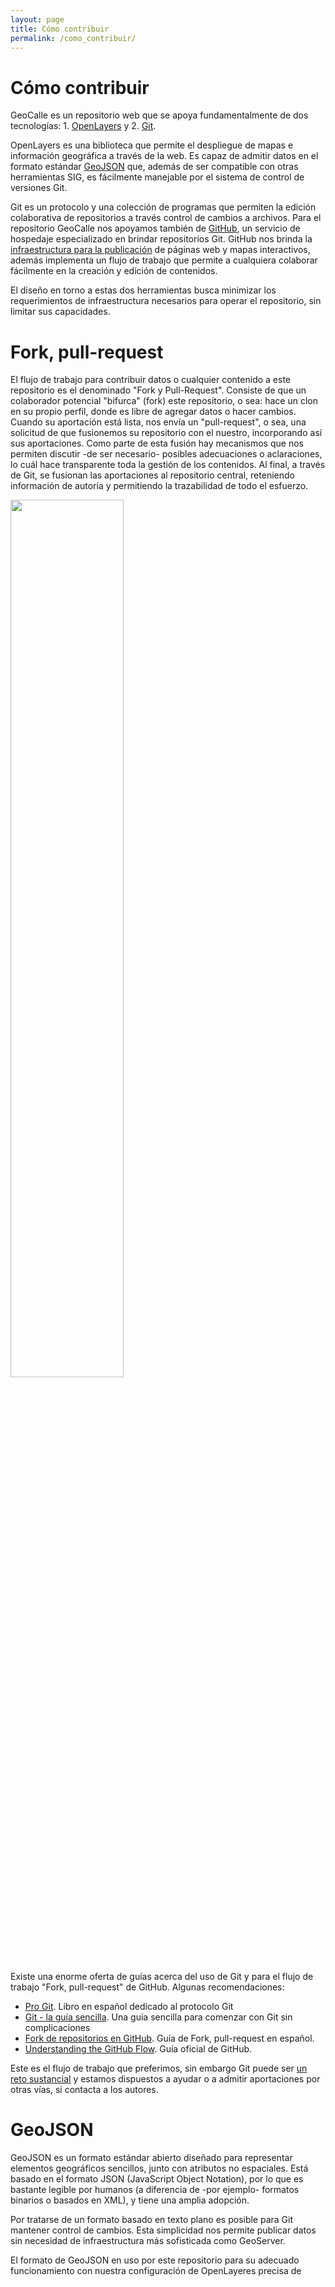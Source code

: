 ```yaml
---
layout: page
title: Cómo contribuir
permalink: /como_contribuir/
---
```



# Cómo contribuir

GeoCalle es un repositorio web que se apoya fundamentalmente de dos
tecnologías: 1. [OpenLayers](https://openlayers.org) y 2. [Git](https://git-scm.com).

OpenLayers es una biblioteca que permite el despliegue de mapas e
información geográfica a través de la web. Es capaz de admitir datos
en el formato estándar [GeoJSON](http://geojson.org/) que, además de ser compatible con otras
herramientas SIG, es fácilmente manejable por el sistema de control de
versiones Git.

Git es un protocolo y una colección de programas que permiten la
edición colaborativa de repositorios a través control de cambios a
archivos. Para el repositorio GeoCalle nos apoyamos también de [GitHub](https://github.com),
un servicio de hospedaje especializado en brindar repositorios Git.
GitHub nos brinda la [infraestructura para la publicación](https://pages.github.com/) de páginas
web y mapas interactivos, además implementa un flujo de trabajo que
permite a cualquiera colaborar fácilmente en la creación y edición de
contenidos.

El diseño en torno a estas dos herramientas busca minimizar los
requerimientos de infraestructura necesarios para operar el
repositorio, sin limitar sus capacidades.


# Fork, pull-request

El flujo de trabajo para contribuir datos o cualquier contenido a este
repositorio es el denominado "Fork y Pull-Request". Consiste de que un
colaborador potencial "bifurca" (fork) este repositorio, o sea: hace
un clon en su propio perfil, donde es libre de agregar datos o hacer
cambios. Cuando su aportación está lista, nos envía un "pull-request",
o sea, una solicitud de que fusionemos su repositorio con el nuestro,
incorporando así sus aportaciones. Como parte de esta fusión hay
mecanismos que nos permiten discutir -de ser necesario- posibles
adecuaciones o aclaraciones, lo cuál hace transparente toda la gestión
de los contenidos. Al final, a través de Git, se fusionan las
aportaciones al repositorio central, reteniendo información de autoría
y permitiendo la trazabilidad de todo el esfuerzo.

<img src="../gitflow.png" width="60%">

Existe una enorme oferta de guías acerca del uso de Git y para el
flujo de trabajo "Fork, pull-request" de GitHub. Algunas
recomendaciones:

 - [Pro Git](https://git-scm.com/book/es/v1). Libro en español
   dedicado al protocolo Git
 - [Git - la guía sencilla](http://rogerdudler.github.io/git-guide/index.es.html). Una
   guía sencilla para comenzar con Git sin complicaciones
 - [Fork de repositorios en GitHub](http://aprendegit.com/fork-de-repositorios-para-que-sirve/). Guía
   de Fork, pull-request en español.
 - [Understanding the GitHub Flow](https://guides.github.com/introduction/flow/). Guía
   oficial de GitHub.

Este es el flujo de trabajo que preferimos, sin embargo Git puede ser
[un reto sustancial](https://xkcd.com/1597/) y estamos dispuestos a
ayudar o a admitir aportaciones por otras vías, si contacta a los
autores.


# GeoJSON

GeoJSON es un formato estándar abierto diseñado para representar
elementos geográficos sencillos, junto con atributos no
espaciales. Está basado en el formato JSON (JavaScript Object
Notation), por lo que es bastante legible por humanos (a diferencia de
-por ejemplo- formatos binarios o basados en XML), y tiene una
amplia adopción.

Por tratarse de un formato basado en texto plano es posible para Git
mantener control de cambios. Esta simplicidad nos permite publicar
datos sin necesidad de infraestructura más sofisticada como
GeoServer. 

El formato de GeoJSON en uso por este repositorio para su adecuado
funcionamiento con nuestra configuración de OpenLayeres precisa de

